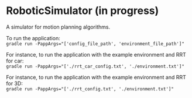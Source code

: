 # RoboticSimulator (in progress)

A simulator for motion planning algorithms. 

To run the application: <br>
`gradle run -PappArgs="['config_file_path', 'environment_file_path']"`

For instance, to run the application with the example environment and RRT for car: <br>
`gradle run -PappArgs="['./rrt_car_config.txt', './environment.txt']"`

For instance, to run the application with the example environment and RRT for 3D: <br>
`gradle run -PappArgs="['./rrt_config.txt', './environment.txt']"`
